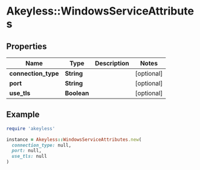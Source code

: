 # Akeyless::WindowsServiceAttributes

## Properties

| Name | Type | Description | Notes |
| ---- | ---- | ----------- | ----- |
| **connection_type** | **String** |  | [optional] |
| **port** | **String** |  | [optional] |
| **use_tls** | **Boolean** |  | [optional] |

## Example

```ruby
require 'akeyless'

instance = Akeyless::WindowsServiceAttributes.new(
  connection_type: null,
  port: null,
  use_tls: null
)
```

